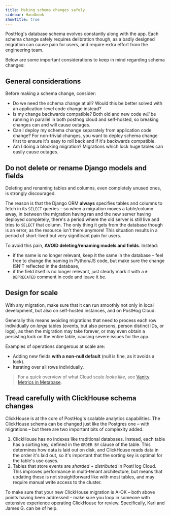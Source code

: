```yaml
---
title: Making schema changes safely
sidebar: Handbook
showTitle: true
---
```


PostHog's database schema evolves constantly along with the app.
Each schema change safely requires delibration though, as a badly designed migration can cause pain for users,
and require extra effort from the engineering team.

Below are some important considerations to keep in mind regarding schema changes:

## General considerations

Before making a schema change, consider:
- Do we need the schema change at all? Would this be better solved with an application-level code change instead?
- Is my change backwards compatible? Both old and new code _will_ be running in parallel in both posthog cloud and self-hosted, so breaking changes can and will cause outages.
- Can I deploy my schema change separately from application code change? For non-trivial changes, you want to deploy schema change first to ensure it's easy to roll back and if it's backwards compatible.
- Am I doing a blocking migration? Migrations which lock huge tables can easily cause outages. 

## Do not delete or rename Django models and fields

Deleting and renaming tables and columns, even completely unused ones, is strongly discouraged.

The reason is that the Django ORM **always** specifies tables and columns to fetch in its `SELECT` queries – so when a migration moves a table/column away, in between the migration having ran and the new server having deployed completely, there's a period where the old server is still live and tries to `SELECT` that column. The only thing it gets from the database though is an error, as the resource isn't there anymore! This situation results in a period of short-lived but very significant pain for users.

To avoid this pain, **AVOID deleting/renaming models and fields**. Instead:
- if the name is no longer relevant, keep it the same in the database – feel free to change the naming in Python/JS code, but make sure the change ISN'T reflected in the database,
- if the field itself is no longer relevant, just clearly mark it with a `# DEPRECATED` comment in code and leave it be.

## Design for scale

With any migration, make sure that it can run smoothly not only in local development, but also on self-hosted instances, and on PostHog Cloud.

Generally this means avoiding migrations that need to process each row individually on _large_ tables (events, but also persons, person distinct IDs, or logs), as then the migration may take forever, or may even obtain a persisting lock on the entire table, causing severe issues for the app.

Examples of operations dangerous at scale are:
- Adding new fields **with a non-null default** (null is fine, as it avoids a lock).
- Iterating over all rows individually.

> For a quick overview of what Cloud scale _looks like_, see [Vanity Metrics in Metabase](https://metabase.posthog.net/dashboard/1).

## Tread carefully with ClickHouse schema changes

ClickHouse is at the core of PostHog's scalable analytics capabilities. The ClickHouse schema can be changed just like the Postgres one – with migrations – but there are two important bits of complexity added:

1. ClickHouse has no indexes like traditional databases. Instead, each table has a sorting key, defined in the `ORDER BY` clause of the table. This determines how data is laid out on disk, and ClickHouse reads data in the order it's laid out, so it's important that the sorting key is optimal for the table's use cases.
2. Tables that store events are _sharded_ + _distributed_ in PostHog Cloud. This improves performance in multi-tenant architecture, but means that updating these is not straightforward like with most tables, and may require manual write access to the cluster.

To make sure that your new ClickHouse migration is A-OK – both above points having been addressed – make sure you loop in someone with extensive experience operating ClickHouse for review. Specifically, Karl and James G. can be of help.
